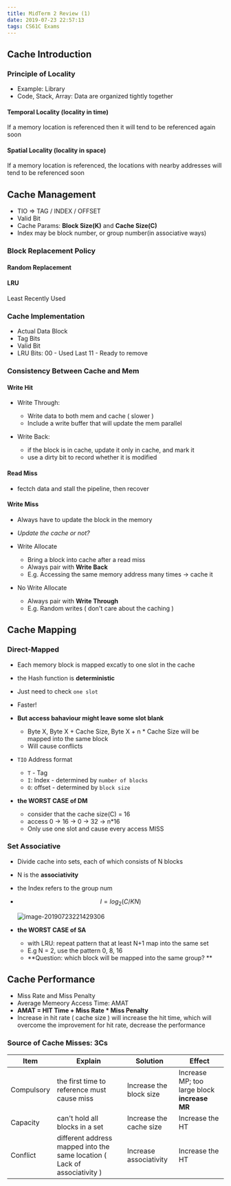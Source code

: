 ```yaml
---
title: MidTerm 2 Review (1)
date: 2019-07-23 22:57:13
tags: CS61C Exams
---
```




## Cache Introduction

### Principle of Locality

- Example: Library
- Code, Stack, Array: Data are organized tightly together

#### Temporal Locality (locality in time)

If a memory location is referenced then it will tend to be referenced again soon

#### Spatial Locality (locality in space)

If a memory location is referenced, the locations with nearby addresses will tend to be referenced soon

## Cache Management

- TIO => TAG / INDEX / OFFSET
- Valid Bit
- Cache Params: **Block Size(K)** and **Cache Size(C)**
- Index may be block number, or group number(in associative ways)

### Block Replacement Policy

#### Random Replacement

#### LRU

Least Recently Used

### Cache Implementation

- Actual Data Block
- Tag Bits
- Valid Bit
- LRU Bits: 00 - Used Last 11 - Ready to remove

### Consistency Between Cache and Mem

#### Write Hit

- Write Through:
  - Write data to both mem and cache ( slower ) 
  - Include a write buffer that will update the mem parallel

- Write Back:
  - if the block is in cache, update it only in cache, and mark it 
  - use a dirty bit to record whether it is modified

#### Read Miss

- fectch data and stall the pipeline, then recover 

#### Write Miss

- Always have to update the block in the memory
- _Update the cache or not?_

- Write Allocate
  - Bring a block into cache after a read miss
  - Always pair with **Write Back**
  - E.g. Accessing the same memory address many times -> cache it
- No Write Allocate 
  - Always pair with **Write Through**
  - E.g. Random writes ( don't care about the caching )



## Cache Mapping

### Direct-Mapped 

- Each memory block is mapped excatly to one slot in the cache 
- the Hash function is **deterministic**
- Just need to check `one slot`
- Faster!
- **But access bahaviour might leave some slot blank**
  - Byte X, Byte X + Cache Size, Byte X + n * Cache Size will be mapped into the same block
  - Will cause conflicts

- `TIO` Address format
  - `T` - Tag 
  -  `I`: Index - determined by `number of blocks`
  -  `O`: offset - determined by `block size`

- **the WORST CASE of DM**
  - consider that the cache size(C) = 16
  - access 0 -> 16 -> 0 -> 32 -> n*16
  - Only use one slot and cause every access MISS

### Set Associative

- Divide cache into sets, each of which consists of N blocks 

- N is the **associativity**

- the Index refers to the group num

- $$ I = log_2 (C/KN)$$

  ![image-20190723221429306](/Users/hubohan/Library/Application%20Support/typora-user-images/image-20190723221429306.png)

- **the WORST CASE of SA**

  - with LRU: repeat pattern that at least N+1 map into the same set
  - E.g N = 2, use the pattern 0, 8, 16
  - **Question: which block will be mapped into the same group? **

## Cache Performance

- Miss Rate and Miss Penalty
- Average Memeory Access Time: AMAT 
- **AMAT  = HIT Time + Miss Rate * Miss Penalty**
- Increase in hit rate ( cache size ) will increase the hit time, which will overcome the improvement for hit rate, decrease the performance 



### Source of Cache Misses: 3Cs

| Item       | Explain                                                      | Solution                | Effect                                       |
| ---------- | ------------------------------------------------------------ | ----------------------- | -------------------------------------------- |
| Compulsory | the first time to reference must cause miss                  | Increase the block size | Increase MP; too large block **increase MR** |
| Capacity   | can't hold all blocks in a set                               | Increase the cache size | Increase the HT                              |
| Conflict   | different address mapped into the same location ( Lack of associativity ) | Increase associativity  | Increase the HT                              |




